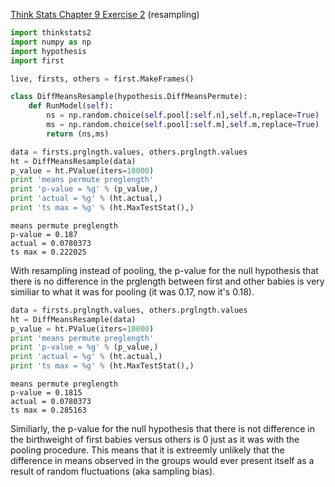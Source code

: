 [Think Stats Chapter 9 Exercise 2](http://greenteapress.com/thinkstats2/html/thinkstats2010.html#toc90) (resampling)

```python
import thinkstats2
import numpy as np
import hypothesis
import first
```

```python
live, firsts, others = first.MakeFrames()
```

```python
class DiffMeansResample(hypothesis.DiffMeansPermute):
    def RunModel(self):
        ns = np.random.choice(self.pool[:self.n],self.n,replace=True)
        ms = np.random.choice(self.pool[:self.m],self.m,replace=True)
        return (ns,ms)
```

```python
data = firsts.prglngth.values, others.prglngth.values
ht = DiffMeansResample(data)
p_value = ht.PValue(iters=10000)
print 'means permute preglength'
print 'p-value = %g' % (p_value,)
print 'actual = %g' % (ht.actual,)
print 'ts max = %g' % (ht.MaxTestStat(),)
```

    means permute preglength
    p-value = 0.187
    actual = 0.0780373
    ts max = 0.222025


With resampling instead of pooling, the p-value for the null hypothesis that there is no difference in the prglength between first and other babies is very similiar to what it was for pooling (it was 0.17, now it's 0.18).


```python
data = firsts.prglngth.values, others.prglngth.values
ht = DiffMeansResample(data)
p_value = ht.PValue(iters=10000)
print 'means permute preglength'
print 'p-value = %g' % (p_value,)
print 'actual = %g' % (ht.actual,)
print 'ts max = %g' % (ht.MaxTestStat(),)
```

    means permute preglength
    p-value = 0.1815
    actual = 0.0780373
    ts max = 0.285163


Similiarly, the p-value for the null hypothesis that there is not difference in the birthweight of first babies versus others is 0 just as it was with the pooling procedure. This means that it is extreemly unlikely that the difference in means observed in the groups would ever present itself as a result of random fluctuations (aka sampling bias).
